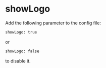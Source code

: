 # showLogo

Add the following parameter to the config file:

```bash
showLogo: true
```

or

```bash
showLogo: false
```

to disable it.
